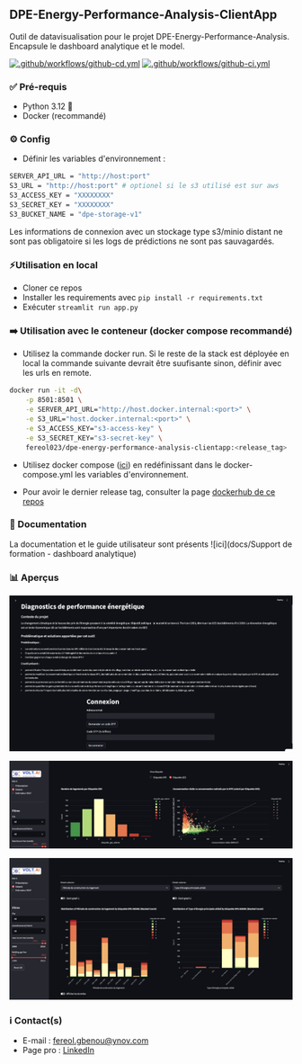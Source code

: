 ## DPE-Energy-Performance-Analysis-ClientApp

Outil de datavisualisation pour le projet DPE-Energy-Performance-Analysis. Encapsule le dashboard analytique et le model.

[![.github/workflows/github-cd.yml](https://github.com/fereol023/DPE-Energy-Performance-Analysis-ClientApp/actions/workflows/github-cd.yml/badge.svg?branch=main)](https://github.com/fereol023/DPE-Energy-Performance-Analysis-ClientApp/actions/workflows/github-cd.yml) [![.github/workflows/github-ci.yml](https://github.com/fereol023/DPE-Energy-Performance-Analysis-ClientApp/actions/workflows/github-ci.yml/badge.svg?branch=main)](https://github.com/fereol023/DPE-Energy-Performance-Analysis-ClientApp/actions/workflows/github-ci.yml)

### ✅ Pré-requis

- Python 3.12 🐍
- Docker (recommandé)

### ⚙️ Config 

- Définir les variables d'environnement : 

```bash
SERVER_API_URL = "http://host:port"
S3_URL = "http://host:port" # optionel si le s3 utilisé est sur aws
S3_ACCESS_KEY = "XXXXXXXX"
S3_SECRET_KEY = "XXXXXXXX"
S3_BUCKET_NAME = "dpe-storage-v1"
```

Les informations de connexion avec un stockage type s3/minio distant ne sont pas obligatoire si les logs de prédictions ne sont pas sauvagardés.

### ⚡️Utilisation en local

- Cloner ce repos
- Installer les requirements avec `pip install -r requirements.txt`
- Exécuter `streamlit run app.py`

### ➡️ Utilisation avec le conteneur (docker compose recommandé)

- Utilisez la commande docker run. Si le reste de la stack est déployée en local la commande suivante devrait être suufisante sinon, définir avec les urls en remote. 

```bash
docker run -it -d\
    -p 8501:8501 \
    -e SERVER_API_URL="http://host.docker.internal:<port>" \
    -e S3_URL="host.docker.internal:<port>" \
    -e S3_ACCESS_KEY="s3-access-key" \
    -e S3_SECRET_KEY="s3-secret-key" \
    fereol023/dpe-energy-performance-analysis-clientapp:<release_tag>
```
- Utilisez docker compose ([ici](docker-compose.yml)) en redéfinissant dans le docker-compose.yml les variables d'environnement.

- Pour avoir le dernier release tag, consulter la page [dockerhub de ce repos](https://hub.docker.com/repository/docker/fereol023/dpe-energy-performance-analysis-clientapp/general)

### 📃 Documentation 

La documentation et le guide utilisateur sont présents ![ici](docs/Support de formation - dashboard analytique)

### 📊 Aperçus

![Page de connexion](docs/page_connexion.png)

![Page de dataviz example](docs/dataviz4.png)

![Page de dataviz example](docs/dataviz1.png)

### ℹ️ Contact(s)
- E-mail : fereol.gbenou@ynov.com
- Page pro : [LinkedIn](https://www.linkedin.com/in/fereol-gbenou/)
